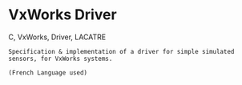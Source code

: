 # VxWorks Driver
  C, VxWorks, Driver, LACATRE

    Specification & implementation of a driver for simple simulated sensors, for VxWorks systems.
    
    (French Language used)